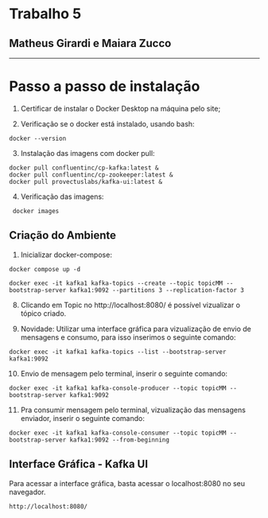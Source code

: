 # Trabalho 5
## Matheus Girardi e Maiara Zucco

---

# Passo a passo de instalação
1. Certificar de instalar o Docker Desktop na máquina pelo site;

2. Verificação se o docker está instalado, usando bash:

```
docker --version
```

3. Instalação das imagens com docker pull:

```
docker pull confluentinc/cp-kafka:latest &
docker pull confluentinc/cp-zookeeper:latest &
docker pull provectuslabs/kafka-ui:latest &
```

4. Verificação das imagens:

```
 docker images
```

## Criação do Ambiente

1. Inicializar docker-compose:

```
docker compose up -d
```

```
docker exec -it kafka1 kafka-topics --create --topic topicMM --bootstrap-server kafka1:9092 --partitions 3 --replication-factor 3
```

8. Clicando em Topic no http://localhost:8080/ é possível vizualizar o tópico criado.
  

9. Novidade: Utilizar uma interface gráfica para vizualização de envio de mensagens e consumo, para isso inserimos o seguinte comando:

```
docker exec -it kafka1 kafka-topics --list --bootstrap-server kafka1:9092
```

10. Envio de mensagem pelo terminal, inserir o seguinte comando:

```
docker exec -it kafka1 kafka-console-producer --topic topicMM --bootstrap-server kafka1:9092
```

11. Pra consumir mensagem pelo terminal, vizualização das mensagens enviador, inserir o seguinte comando:

```
docker exec -it kafka1 kafka-console-consumer --topic topicMM --bootstrap-server kafka1:9092 --from-beginning
```

## Interface Gráfica - Kafka UI

Para acessar a interface gráfica, basta acessar o localhost:8080 no seu navegador.
```
http://localhost:8080/
```

